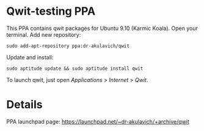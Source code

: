 # Qwit-testing PPA #

This PPA contains qwit packages for Ubuntu 9.10 (Karmic Koala).
Open your terminal. Add new repository:
```
sudo add-apt-repository ppa:dr-akulavich/qwit
```
Update and install:
```
sudo aptitude update && sudo aptitude install qwit
```

To launch qwit, just open _Applications_ > _Internet_ > _Qwit_.

# Details #

PPA launchpad page:
https://launchpad.net/~dr-akulavich/+archive/qwit